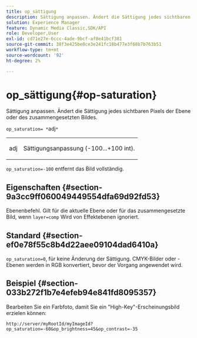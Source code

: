 ```yaml
---
title: op_sättigung
description: Sättigung anpassen. Ändert die Sättigung jedes sichtbaren Pixels der Ebene oder des zusammengesetzten Bildes.
solution: Experience Manager
feature: Dynamic Media Classic,SDK/API
role: Developer,User
exl-id: cd71e27e-6ccc-4ade-9bcf-af8e41bcf381
source-git-commit: 38f3e425be0ce3e241fc18b477e3f68b7b763b51
workflow-type: tm+mt
source-wordcount: '92'
ht-degree: 2%

---
```


# op_sättigung{#op-saturation}

Sättigung anpassen. Ändert die Sättigung jedes sichtbaren Pixels der Ebene oder des zusammengesetzten Bildes.

`op_saturation= *`adj`*`

<table id="simpletable_5F118A28FE674B06A16F6F19C56B4594"> 
 <tr class="strow"> 
  <td class="stentry"> <p><span class="varname"> adj</span> </p> </td> 
  <td class="stentry"> <p>Sättigungsanpassung (-100...+100 int). </p></td> 
 </tr> 
</table>

`op_saturation=-100` entfernt das Bild vollständig.

## Eigenschaften {#section-9a3cc9ff060049449554dfa69d92fd53}

Ebenenbefehl. Gilt für die aktuelle Ebene oder für das zusammengesetzte Bild, wenn `layer=comp` Wird von Effektebenen ignoriert.

## Standard {#section-ef0e78f55c8b4d22aee09104dad6410a}

`op_saturation=0`, für keine Änderung der Sättigung. CMYK-Bilder oder -Ebenen werden in RGB konvertiert, bevor der Vorgang angewendet wird.

## Beispiel {#section-033b272f1b7e4efeb94e841fd8095357}

Bearbeiten Sie ein Farbfoto, damit Sie ein &quot;High-Key&quot;-Erscheinungsbild erzielen können:

`http://server/myRootId/myImageId?op_saturation=-60&op_brightness=45&op_contrast=-35`
